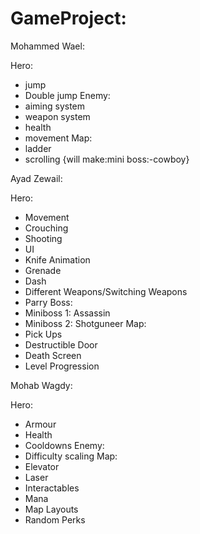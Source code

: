 # GameProject:

Mohammed Wael:

Hero:
- jump
- Double jump
Enemy:
- aiming system
- weapon system
- health
- movement
Map:
- ladder
- scrolling
{will make:mini boss:-cowboy}


Ayad Zewail:

Hero:
- Movement
- Crouching
- Shooting
- UI
- Knife Animation
- Grenade
- Dash
- Different Weapons/Switching Weapons
- Parry
Boss:
- Miniboss 1: Assassin
- Miniboss 2: Shotguneer
Map:
- Pick Ups
- Destructible Door
- Death Screen
- Level Progression


Mohab Wagdy:

Hero:
- Armour
- Health
- Cooldowns
Enemy:
- Difficulty scaling
Map:
- Elevator
- Laser
- Interactables
- Mana
- Map Layouts
- Random Perks
